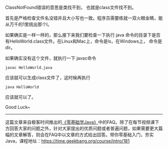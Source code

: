 
ClassNotFound错误的意思是类找不到， 也就是class文件找不到。

首先是严格检查文件名没错并且大小写也一致。程序员需要练就一双火眼金睛，能从万千的1里挑出那个l。

如果确实是一样一样的，那么接下来我们要检查一下执行 java 命令的目录下是否有HelloWorld.class文件。在Linux和Mac上，命令是ls，在Windows上， 命令是dir。


如果确实没有这个文件，就执行一下 javac命令

``` javac HelloWorld.java ```

应该就可以生成class文件了，这时候再执行

``` java HelloWorld ```

应该就可以了。

Good Luck~

***

这篇文章来自极客时间推出的[《零基础学Java》](https://time.geekbang.org/course/intro/181)中的FAQ。除了在每节视频课下方回答大家的问题之外，针对大家提出的优质问题或者普遍问题，如果需要更大篇幅的文章解答，则会在FAQ中以文章的方式给出回答。带你零基础入门，夯实Java，课程地址：https://time.geekbang.org/course/intro/181



